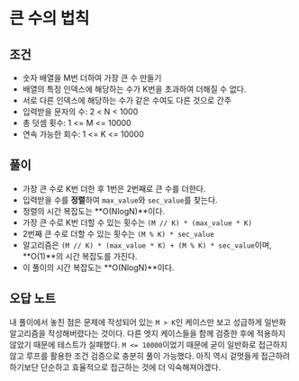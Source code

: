 # 큰 수의 법칙

## 조건

* 숫자 배열을 M번 더하여 가장 큰 수 만들기
* 배열의 특정 인덱스에 해당하는 수가 K번을 초과하여 더해질 수 없다.
* 서로 다른 인덱스에 해당하는 수가 같은 수여도 다른 것으로 간주
* 입력받을 문자의 수: 2 < N < 1000
* 총 덧셈 횟수: 1 <= M <= 10000
* 연속 가능한 회수: 1 <= K <= 10000

## 풀이

* 가장 큰 수로 K번 더한 후 1번은 2번째로 큰 수를 더한다.
* 입력받을 수를 **정렬**하여 `max_value`와 `sec_value`를 찾는다.
* 정렬의 시간 복잡도는 **O(NlogN)**이다.
* 가장 큰 수로 K번 더할 수 있는 횟수는 `(M // K) * (max_value * K)`
* 2번째 큰 수로 더할 수 있는 횟수는 `(M % K) * sec_value`
* 알고리즘은 `(M // K) * (max_value * K) + (M % K) * sec_value`이며, **O(1)**의 시간 복잡도를 가진다.
* 이 풀이의 시간 복잡도는 **O(NlogN)**이다.

## 오답 노트

내 풀이에서 놓친 점은 문제에 작성되어 있는 `M > K`인 케이스만 보고 성급하게 일반화 알고리즘을 작성해버렸다는 것이다.
다른 엣지 케이스들을 함께 검증한 후에 적용하지 않았기 때문에 테스트가 실패했다.
`M <= 10000`이었기 때문에 굳이 일반화로 접근하지 않고 루프를 활용한 조건 검증으로 충분히 풀이 가능했다.
아직 역시 겉멋들게 접근하려 하기보단 단순하고 효율적으로 접근하는 것에 더 익숙해져야겠다.
